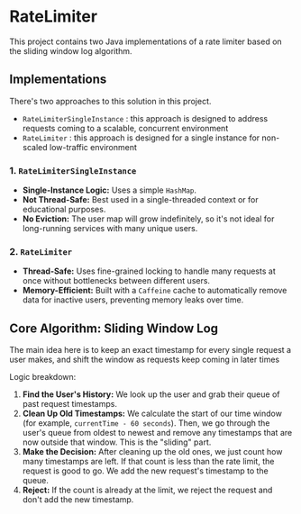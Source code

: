 # RateLimiter

This project contains two Java implementations of a rate limiter based on the sliding window log algorithm.

## Implementations

There's two approaches to this solution in this project. 
- `RateLimiterSingleInstance` : this approach is designed to address requests coming to a scalable, concurrent environment
- `RateLimiter` : this approach is designed for a single instance for non-scaled low-traffic environment


### 1. `RateLimiterSingleInstance`

*   **Single-Instance Logic:** Uses a simple `HashMap`.
*   **Not Thread-Safe:** Best used in a single-threaded context or for educational purposes.
*   **No Eviction:** The user map will grow indefinitely, so it's not ideal for long-running services with many unique users.

### 2. `RateLimiter`

*   **Thread-Safe:** Uses fine-grained locking to handle many requests at once without bottlenecks between different users.
*   **Memory-Efficient:** Built with a `Caffeine` cache to automatically remove data for inactive users, preventing memory leaks over time.


## Core Algorithm: Sliding Window Log

The main idea here is to keep an exact timestamp for every single request a user makes, and shift the window as requests keep coming in later times

Logic breakdown:

1.  **Find the User's History:** We look up the user and grab their queue of past request timestamps.
2.  **Clean Up Old Timestamps:** We calculate the start of our time window (for example, `currentTime - 60 seconds`). Then, we go through the user's queue from oldest to newest and remove any timestamps that are now outside that window. This is the "sliding" part.
3.  **Make the Decision:** After cleaning up the old ones, we just count how many timestamps are left. If that count is less than the rate limit, the request is good to go. We add the new request's timestamp to the queue.
4.  **Reject:** If the count is already at the limit, we reject the request and don't add the new timestamp.